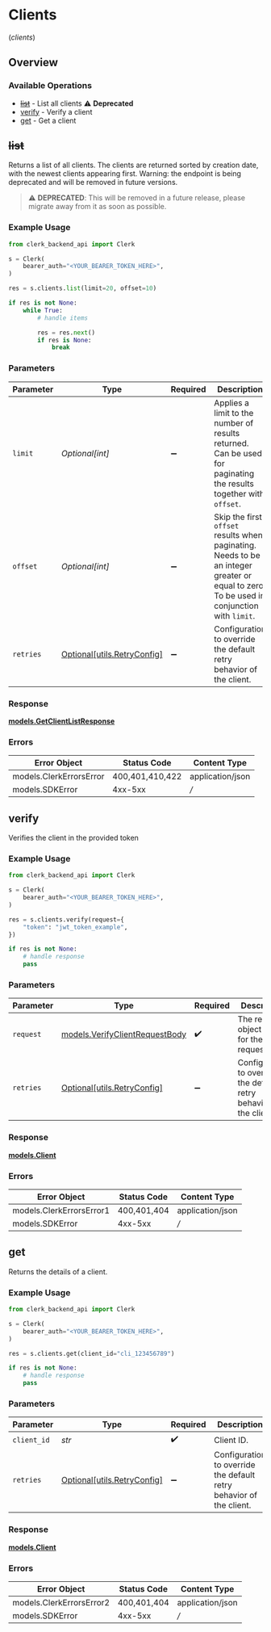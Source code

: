 # Clients
(*clients*)

## Overview

### Available Operations

* [~~list~~](#list) - List all clients :warning: **Deprecated**
* [verify](#verify) - Verify a client
* [get](#get) - Get a client

## ~~list~~

Returns a list of all clients. The clients are returned sorted by creation date,
with the newest clients appearing first.
Warning: the endpoint is being deprecated and will be removed in future versions.

> :warning: **DEPRECATED**: This will be removed in a future release, please migrate away from it as soon as possible.

### Example Usage

```python
from clerk_backend_api import Clerk

s = Clerk(
    bearer_auth="<YOUR_BEARER_TOKEN_HERE>",
)

res = s.clients.list(limit=20, offset=10)

if res is not None:
    while True:
        # handle items

        res = res.next()
        if res is None:
            break

```

### Parameters

| Parameter                                                                                                                                 | Type                                                                                                                                      | Required                                                                                                                                  | Description                                                                                                                               | Example                                                                                                                                   |
| ----------------------------------------------------------------------------------------------------------------------------------------- | ----------------------------------------------------------------------------------------------------------------------------------------- | ----------------------------------------------------------------------------------------------------------------------------------------- | ----------------------------------------------------------------------------------------------------------------------------------------- | ----------------------------------------------------------------------------------------------------------------------------------------- |
| `limit`                                                                                                                                   | *Optional[int]*                                                                                                                           | :heavy_minus_sign:                                                                                                                        | Applies a limit to the number of results returned.<br/>Can be used for paginating the results together with `offset`.                     | 20                                                                                                                                        |
| `offset`                                                                                                                                  | *Optional[int]*                                                                                                                           | :heavy_minus_sign:                                                                                                                        | Skip the first `offset` results when paginating.<br/>Needs to be an integer greater or equal to zero.<br/>To be used in conjunction with `limit`. | 10                                                                                                                                        |
| `retries`                                                                                                                                 | [Optional[utils.RetryConfig]](../../models/utils/retryconfig.md)                                                                          | :heavy_minus_sign:                                                                                                                        | Configuration to override the default retry behavior of the client.                                                                       |                                                                                                                                           |

### Response

**[models.GetClientListResponse](../../models/getclientlistresponse.md)**

### Errors

| Error Object            | Status Code             | Content Type            |
| ----------------------- | ----------------------- | ----------------------- |
| models.ClerkErrorsError | 400,401,410,422         | application/json        |
| models.SDKError         | 4xx-5xx                 | */*                     |


## verify

Verifies the client in the provided token

### Example Usage

```python
from clerk_backend_api import Clerk

s = Clerk(
    bearer_auth="<YOUR_BEARER_TOKEN_HERE>",
)

res = s.clients.verify(request={
    "token": "jwt_token_example",
})

if res is not None:
    # handle response
    pass

```

### Parameters

| Parameter                                                                 | Type                                                                      | Required                                                                  | Description                                                               |
| ------------------------------------------------------------------------- | ------------------------------------------------------------------------- | ------------------------------------------------------------------------- | ------------------------------------------------------------------------- |
| `request`                                                                 | [models.VerifyClientRequestBody](../../models/verifyclientrequestbody.md) | :heavy_check_mark:                                                        | The request object to use for the request.                                |
| `retries`                                                                 | [Optional[utils.RetryConfig]](../../models/utils/retryconfig.md)          | :heavy_minus_sign:                                                        | Configuration to override the default retry behavior of the client.       |

### Response

**[models.Client](../../models/client.md)**

### Errors

| Error Object             | Status Code              | Content Type             |
| ------------------------ | ------------------------ | ------------------------ |
| models.ClerkErrorsError1 | 400,401,404              | application/json         |
| models.SDKError          | 4xx-5xx                  | */*                      |


## get

Returns the details of a client.

### Example Usage

```python
from clerk_backend_api import Clerk

s = Clerk(
    bearer_auth="<YOUR_BEARER_TOKEN_HERE>",
)

res = s.clients.get(client_id="cli_123456789")

if res is not None:
    # handle response
    pass

```

### Parameters

| Parameter                                                           | Type                                                                | Required                                                            | Description                                                         | Example                                                             |
| ------------------------------------------------------------------- | ------------------------------------------------------------------- | ------------------------------------------------------------------- | ------------------------------------------------------------------- | ------------------------------------------------------------------- |
| `client_id`                                                         | *str*                                                               | :heavy_check_mark:                                                  | Client ID.                                                          | cli_123456789                                                       |
| `retries`                                                           | [Optional[utils.RetryConfig]](../../models/utils/retryconfig.md)    | :heavy_minus_sign:                                                  | Configuration to override the default retry behavior of the client. |                                                                     |

### Response

**[models.Client](../../models/client.md)**

### Errors

| Error Object             | Status Code              | Content Type             |
| ------------------------ | ------------------------ | ------------------------ |
| models.ClerkErrorsError2 | 400,401,404              | application/json         |
| models.SDKError          | 4xx-5xx                  | */*                      |
